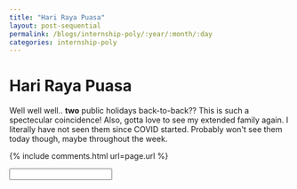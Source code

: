 ```yaml
---
title: "Hari Raya Puasa"
layout: post-sequential
permalink: /blogs/internship-poly/:year/:month/:day
categories: internship-poly
---
```

# Hari Raya Puasa

Well well well.. **two** public holidays back-to-back?? This is such a spectecular coincidence! Also, gotta love to see my extended family again. I literally have not seen them since COVID started. Probably won't see them today though, maybe throughout the week.

{% include comments.html url=page.url %}

<input id="password-input" type="password" class="text-secret" onkeyup="unlock()">

<span class="disable-selection" id="truth" style="display:none;">Today is a great break day. I really spent time with myself, taking some time to stim. Today I was able to identify my invisible hurts that I have had for a long time. <br><br>I figured out that perhaps when I get a headache, it's not because I have not had enough coffee in the morning, but rather, I just get overstimulated.I find that stopping whatever I was primarily and secondarily doing helps, alongside just closing my eyes, and if possible, holding on to something that I have a strong emotional attachment with. If i'm at home, it would be this round cat pillow that I have. If i'm outside it would be listening to a currently favourite song that I have over and over. I don't understand how people could just shuffle through their tracks, perhaps that's just me. <br><br>if there is one thing that I do not enjoy in my room, is how much noise the fan could emit. From the motor, the blades hitting the air, the wind hitting my ears, probably more sources. That's not the stim that is good for me. welp, probably can't do anything about it. <br><br>There is this TV that I found on someone threw away. The inspiration for me to see what's wrong with it is dampened by the fact that I have to organize my desk first &#58;&#124;<br><br>Sometimes having just a nap would help a lot in a day, but afterwards, chances are it could mess up your sleep cycle, so your own mind really tries to dodge the idea. However, it can be quite shiok, ngl. just lots of water afterwards.<br><br>I hope my friends gather again on discord.their company really helps me deviate from the usual stale routine when i'm alone at home. i mean, sure, repetition is nice and all, but not when its not enjoyable! having company before you sleep sure is something amazing.<br><br>today, a regret that I have is not going to challenger &#58;&apos;) sometimes, just having a walk around places to see is a nice experiences, especially places new to you. someday, i should just go to vivo city and just walk around and look there. Why that place came to mind is because that's kinda the closest place from CMPB, in which I visited recently<br><br>i can't help but think that perhaps God is making sure things come to light, like, for real. I'm talking about embracing how God made me to be. It's easy to say something out, sure, but actually following through with it is strenous task.<br><br>perhaps one reason why i'm still sane during work, is because I am alone most of the time in the office, and that I'm allowed to be plugged in to my earpieces. This combination allows me to be efficient in whatever tasks my industry supervisor gives me, because damn, I am so sure that in most other environments I would barely function hahaha. Literally my complaint about that office is that it's very cold.<br><br>my mind seems to be in a mess here, that's why i'm just pushing it all aside to this huge string of text! it doesn't hurt me, or anyone at all. That password lock above this hides this safe space where only you all close friends and family can see, and I love you all 💖 like seriously, if you can see this along with the other secrets that means I trust you very much.</span>
